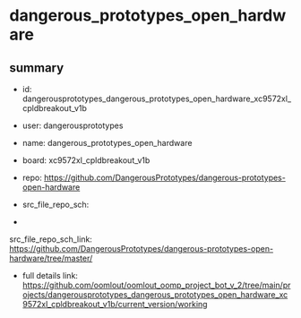 # dangerous_prototypes_open_hardware
 
## summary 
* id: dangerousprototypes_dangerous_prototypes_open_hardware_xc9572xl_cpldbreakout_v1b
* user: dangerousprototypes
* name: dangerous_prototypes_open_hardware
* board: xc9572xl_cpldbreakout_v1b
* repo: https://github.com/DangerousPrototypes/dangerous-prototypes-open-hardware



* src_file_repo_sch: 
*
 src_file_repo_sch_link: https://github.com/DangerousPrototypes/dangerous-prototypes-open-hardware/tree/master/
* full details link: https://github.com/oomlout/oomlout_oomp_project_bot_v_2/tree/main/projects/dangerousprototypes_dangerous_prototypes_open_hardware_xc9572xl_cpldbreakout_v1b/current_version/working  






